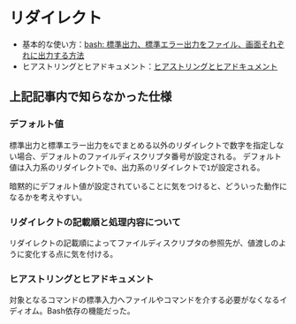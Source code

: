 # リダイレクト

- 基本的な使い方：[bash: 標準出力、標準エラー出力をファイル、画面それぞれに出力する方法](https://qiita.com/laikuaut/items/e1cc312ffc7ec2c872fc)
- ヒアストリングとヒアドキュメント：[ヒアストリングとヒアドキュメント](https://qiita.com/ogiw/items/ac77a3bbb813351099a1)

## 上記記事内で知らなかった仕様

### デフォルト値

標準出力と標準エラー出力を`&`でまとめる以外のリダイレクトで数字を指定しない場合、デフォルトのファイルディスクリプタ番号が設定される。
デフォルト値は入力系のリダイレクトで`0`、出力系のリダイレクトで`1`が設定される。

暗黙的にデフォルト値が設定されていることに気をつけると、どういった動作になるかを考えやすい。

### リダイレクトの記載順と処理内容について

リダイレクトの記載順によってファイルディスクリプタの参照先が、値渡しのように変化する点に気を付ける。

### ヒアストリングとヒアドキュメント

対象となるコマンドの標準入力へファイルやコマンドを介する必要がなくなるイディオム。Bash依存の機能だった。
